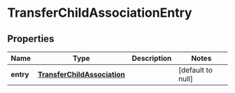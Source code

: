 # TransferChildAssociationEntry

## Properties
Name | Type | Description | Notes
------------ | ------------- | ------------- | -------------
**entry** | [**TransferChildAssociation**](TransferChildAssociation.md) |  | [default to null]


